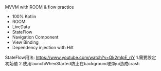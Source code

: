 MVVM with ROOM & flow practice

- 100% Kotlin
- ROOM
- LiveData
- StateFlow
- Navigation Component
- View Binding
- Dependency injection with Hilt


StateFlow用法:
https://www.youtube.com/watch?v=Qk2mIpE_riY
1.需要設定初始值
2.使用launchWhenStarted防止在background更新ui造成crash
